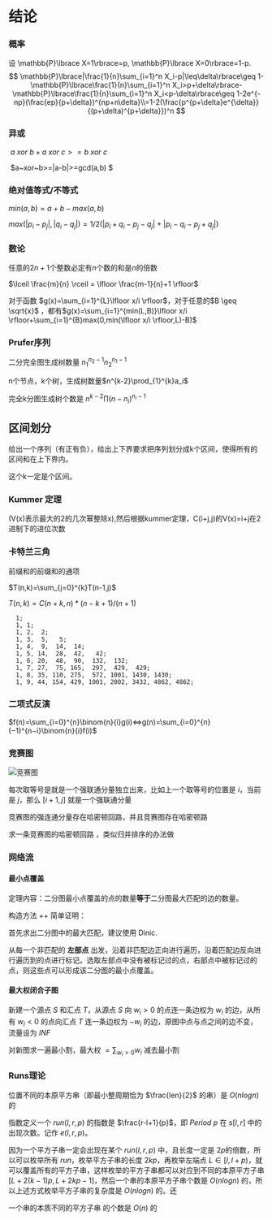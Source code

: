 # 结论
### 概率
设 \mathbb{P}\lbrace X=1\rbrace=p, \mathbb{P}\lbrace X=0\rbrace=1-p.
$$
\mathbb{P}\lbrace|\frac{1}{n}\sum_{i=1}^n X_i-p|\leq\delta\rbrace\geq 1-\mathbb{P}\lbrace\frac{1}{n}\sum_{i=1}^n X_i>p+\delta\rbrace-\mathbb{P}\lbrace\frac{1}{n}\sum_{i=1}^n X_i<p-\delta\rbrace\geq 1-2e^{-np}(\frac{ep}{p+\delta})^{np+n\delta}\\=1-2(\frac{p^{p+\delta}e^{\delta}}{(p+\delta)^{p+\delta}})^n
$$


### 异或

​		 $a ~xor ~b+a ~xor ~c >=b ~xor ~c$

​		$a~xor~b>=|a-b|>=gcd(a,b) $

### 绝对值等式/不等式

$min(a, b) = a + b − max(a, b)$

$max(|p_i − p_j |, |q_i − q_j |) = 1 /2 (|p_i + q_i − p_j − q_j | + |p_i − q_i − p_j + q_j |)$

### 数论

任意的$2n+1$个整数必定有$n$个数的和是$n$的倍数

$\lceil \frac{m}{n} \rceil =  \lfloor \frac{m-1}{n}+1 \rfloor$

对于函数 $g(x)=\sum_{i=1}^{L}\lfloor x/i \rfloor$，对于任意的$B \geq \sqrt{x}$ ，都有$g(x)=\sum_{i=1}^{min(L,B)}\lfloor x/i \rfloor+\sum_{i=1}^{B}max(0,min(\lfloor x/i \rfloor,L)-B)$



### Prufer序列

二分完全图生成树数量 $n_1^{n_2-1} n_2^{n_1-1}$

n个节点，k个树，生成树数量$n^{k-2}\prod_{1}^{k}a_i$    

完全k分图生成树个数是 $n^{k-2} \prod (n-n_i)^{n_i-1}$



## 区间划分

给出一个序列（有正有负），给出上下界要求把序列划分成k个区间，使得所有的区间和在上下界内。

这个k一定是个区间。

### Kummer 定理

 (V(x)表示最大的2的几次幂整除x),然后根据kummer定理，C(i+j,j)的V(x)=i+j在2进制下的进位次数

### 卡特兰三角

前缀和的前缀和的通项

$T(n,k)=\sum_{j=0}^{k}T(n-1,j)$

$T(n,k)=C(n+k,n)*(n-k+1)/(n+1)$



```
  1;
  1, 1;
  1, 2,  2;
  1, 3,  5,   5;
  1, 4,  9,  14,  14;
  1, 5, 14,  28,  42,   42;
  1, 6, 20,  48,  90,  132,  132;
  1, 7, 27,  75, 165,  297,  429,  429;
  1, 8, 35, 110, 275,  572, 1001, 1430, 1430;
  1, 9, 44, 154, 429, 1001, 2002, 3432, 4862, 4862;
```

### 二项式反演

$f(n)=\sum_{i=0}^{n}\binom{n}{i}g(i)<=>g(n)=\sum_{i=0}^{n}(−1)^{n−i}\binom{n}{i}f(i)$

### 竞赛图



![竞赛图](C:\Users\tarjen\Desktop\tarjen\picture\竞赛图.png)

每次取等号是就是一个强联通分量独立出来，比如上一个取等号的位置是 $i$，当前是 $j$，那么 $[i+1,j]$ 就是一个强联通分量

竞赛图的强连通分量存在哈密顿回路，并且竞赛图存在哈密顿路

求一条竞赛图的哈密顿回路 ，类似归并排序的办法做

### 网络流

#### 最小点覆盖

定理内容：二分图最小点覆盖的点的数量**等于**二分图最大匹配的边的数量。

构造方法 ++ 简单证明：

首先求出二分图中的最大匹配，建议使用 Dinic.

从每一个非匹配的 **左部点** 出发，沿着非匹配边正向进行遍历，沿着匹配边反向进行遍历到的点进行标记。选取左部点中没有被标记过的点，右部点中被标记过的点，则这些点可以形成该二分图的最小点覆盖。

#### 最大权闭合子图

新建一个源点 $S$ 和汇点 $T$，从源点 $S$ 向 $w_i>0$ 的点连一条边权为 $w_i$ 的边，从所有 $w_i<0$ 的点向汇点 $T$ 连一条边权为 $-w_i$ 的边，原图中点与点之间的边不变，流量设为 $INF$

对新图求一遍最小割，最大权 $=\sum_{w_i>0}w_i$ 减去最小割 

### Runs理论

位置不同的本原平方串（即最小整周期恰为 $\frac{len}{2}$ 的串）是 $O(nlogn)$的

指数定义一个 $run(l,r,p)$ 的指数是 $\frac{r-l+1}{p}$，即 $Period$ $p$ 在 $s[l,r]$ 中的出现次数。记作 $e(l,r,p)$。

因为一个平方子串一定会出现在某个 $run(l, r, p)$ 中，且长度一定是 $2p$的倍数，所以可以枚举所有 $run$，枚举平方子串的长度 $2kp$，再枚举左端点 $L \in [l, l + p)$，就可以覆盖所有的平方子串，这样枚举的平方子串都可以对应到不同的本原平方子串 $[L + 2(k − 1)p, L + 2kp − 1]$，然后一个串的本原平方子串个数是 $O(n log n)$ 的，所以上述方式枚举平方子串的复杂度是 $O(n log n)$ 的。还

一个串的本质不同的平方子串 的个数是 $O(n)$ 的
